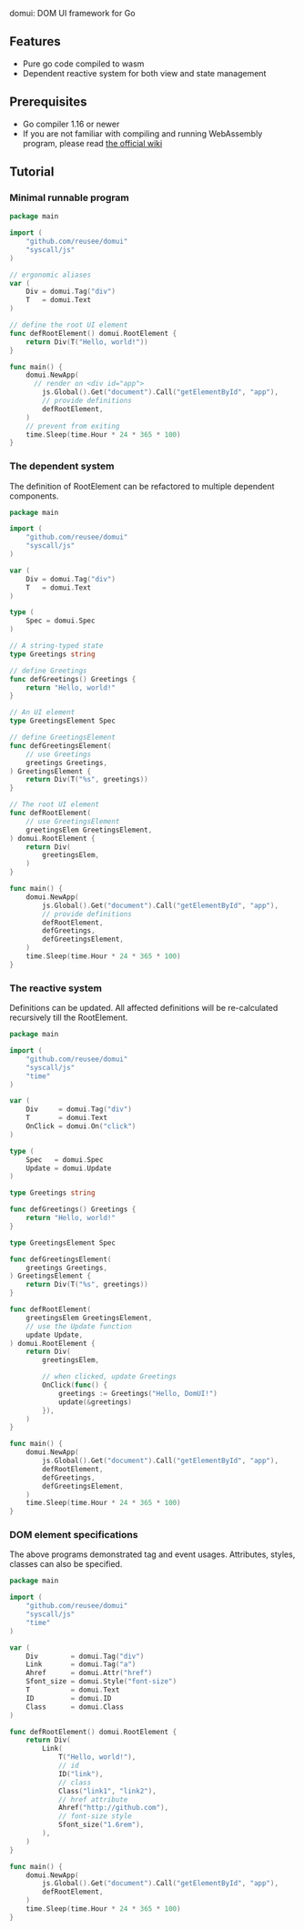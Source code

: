 domui: DOM UI framework for Go

## Features

* Pure go code compiled to wasm
* Dependent reactive system for both view and state management

## Prerequisites

* Go compiler 1.16 or newer
* If you are not familiar with compiling and running WebAssembly program, 
please read [the official wiki](https://github.com/golang/go/wiki/WebAssembly)

## Tutorial

### Minimal runnable program

```go
package main

import (
	"github.com/reusee/domui"
	"syscall/js"
)

// ergonomic aliases
var (
	Div = domui.Tag("div")
	T   = domui.Text
)

// define the root UI element
func defRootElement() domui.RootElement {
	return Div(T("Hello, world!"))
}

func main() {
	domui.NewApp(
	  // render on <div id="app">
		js.Global().Get("document").Call("getElementById", "app"),
		// provide definitions
		defRootElement,
	)
	// prevent from exiting
	time.Sleep(time.Hour * 24 * 365 * 100)
}
```

### The dependent system

The definition of RootElement can be refactored to multiple dependent components.

```go
package main

import (
	"github.com/reusee/domui"
	"syscall/js"
)

var (
	Div = domui.Tag("div")
	T   = domui.Text
)

type (
	Spec = domui.Spec
)

// A string-typed state
type Greetings string

// define Greetings
func defGreetings() Greetings {
	return "Hello, world!"
}

// An UI element
type GreetingsElement Spec

// define GreetingsElement
func defGreetingsElement(
	// use Greetings
	greetings Greetings,
) GreetingsElement {
	return Div(T("%s", greetings))
}

// The root UI element
func defRootElement(
	// use GreetingsElement
	greetingsElem GreetingsElement,
) domui.RootElement {
	return Div(
		greetingsElem,
	)
}

func main() {
	domui.NewApp(
		js.Global().Get("document").Call("getElementById", "app"),
		// provide definitions
		defRootElement,
		defGreetings,
		defGreetingsElement,
	)
	time.Sleep(time.Hour * 24 * 365 * 100)
}
```

### The reactive system

Definitions can be updated. 
All affected definitions will be re-calculated recursively till the RootElement.

```go
package main

import (
	"github.com/reusee/domui"
	"syscall/js"
	"time"
)

var (
	Div     = domui.Tag("div")
	T       = domui.Text
	OnClick = domui.On("click")
)

type (
	Spec   = domui.Spec
	Update = domui.Update
)

type Greetings string

func defGreetings() Greetings {
	return "Hello, world!"
}

type GreetingsElement Spec

func defGreetingsElement(
	greetings Greetings,
) GreetingsElement {
	return Div(T("%s", greetings))
}

func defRootElement(
	greetingsElem GreetingsElement,
	// use the Update function
	update Update,
) domui.RootElement {
	return Div(
		greetingsElem,

		// when clicked, update Greetings
		OnClick(func() {
			greetings := Greetings("Hello, DomUI!")
			update(&greetings)
		}),
	)
}

func main() {
	domui.NewApp(
		js.Global().Get("document").Call("getElementById", "app"),
		defRootElement,
		defGreetings,
		defGreetingsElement,
	)
	time.Sleep(time.Hour * 24 * 365 * 100)
}
```

### DOM element specifications

The above programs demonstrated tag and event usages.
Attributes, styles, classes can also be specified.

```go
package main

import (
	"github.com/reusee/domui"
	"syscall/js"
	"time"
)

var (
	Div        = domui.Tag("div")
	Link       = domui.Tag("a")
	Ahref      = domui.Attr("href")
	Sfont_size = domui.Style("font-size")
	T          = domui.Text
	ID         = domui.ID
	Class      = domui.Class
)

func defRootElement() domui.RootElement {
	return Div(
		Link(
			T("Hello, world!"),
			// id
			ID("link"),
			// class
			Class("link1", "link2"),
			// href attribute
			Ahref("http://github.com"),
			// font-size style
			Sfont_size("1.6rem"),
		),
	)
}

func main() {
	domui.NewApp(
		js.Global().Get("document").Call("getElementById", "app"),
		defRootElement,
	)
	time.Sleep(time.Hour * 24 * 365 * 100)
}
```

